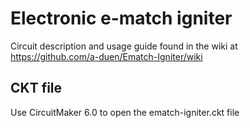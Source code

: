 # Electronic e-match igniter
Circuit description and usage guide found in the wiki at https://github.com/a-duen/Ematch-Igniter/wiki

## CKT file
Use CircuitMaker 6.0 to open the ematch-igniter.ckt file

